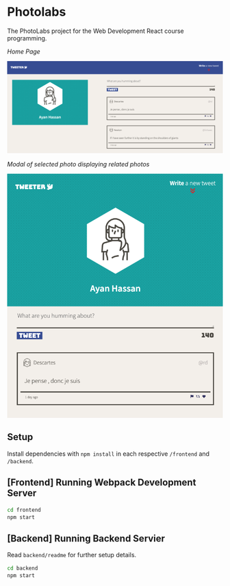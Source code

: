 # Photolabs
The PhotoLabs project for the Web Development React course programming.

<em>Home Page</em>

!["Screenshot of desktop version of app"](https://github.com/ayan-hassan/tweeter/blob/master/docs/Screenshot%202023-04-27%20at%209.49.56%20PM.png?raw=true)

<em>Modal of selected photo displaying related photos</em>

!["Screenshot of mobile version of app"](https://github.com/ayan-hassan/tweeter/blob/master/docs/Screenshot%202023-04-27%20at%209.50.37%20PM.png?raw=true)

## Setup

Install dependencies with `npm install` in each respective `/frontend` and `/backend`.

## [Frontend] Running Webpack Development Server

```sh
cd frontend
npm start
```

## [Backend] Running Backend Servier

Read `backend/readme` for further setup details.

```sh
cd backend
npm start
```
